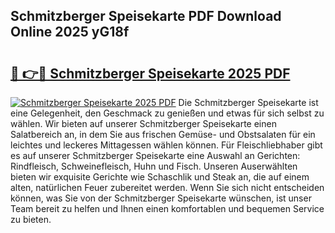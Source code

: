 ## Schmitzberger Speisekarte PDF Download Online 2025 yG18f

# <h2><a href="http://gc67sj2.nevu.top/?p=Schmitzberger+Speisekarte">🔗 👉🔴 Schmitzberger Speisekarte 2025 PDF</a></h2>

[![Schmitzberger Speisekarte 2025 PDF](https://i.imgur.com/dBaPXMq.png)](http://gc67sj2.nevu.top/?p=Schmitzberger+Speisekarte)
Die Schmitzberger Speisekarte ist eine Gelegenheit, den Geschmack zu genießen und etwas für sich selbst zu wählen. Wir bieten auf unserer Schmitzberger Speisekarte einen Salatbereich an, in dem Sie aus frischen Gemüse- und Obstsalaten für ein leichtes und leckeres Mittagessen wählen können. Für Fleischliebhaber gibt es auf unserer Schmitzberger Speisekarte eine Auswahl an Gerichten: Rindfleisch, Schweinefleisch, Huhn und Fisch. Unseren Auserwählten bieten wir exquisite Gerichte wie Schaschlik und Steak an, die auf einem alten, natürlichen Feuer zubereitet werden. Wenn Sie sich nicht entscheiden können, was Sie von der Schmitzberger Speisekarte wünschen, ist unser Team bereit zu helfen und Ihnen einen komfortablen und bequemen Service zu bieten.
